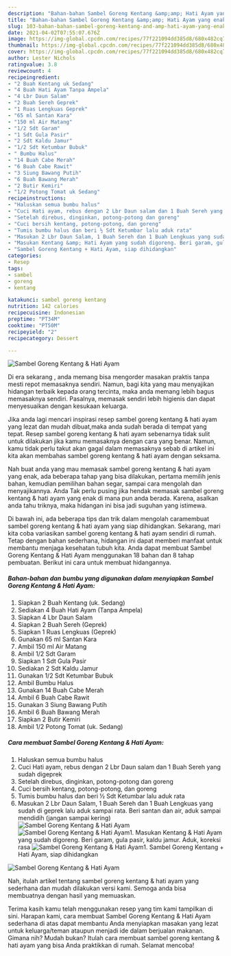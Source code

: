 ```yaml
---
description: "Bahan-bahan Sambel Goreng Kentang &amp;amp; Hati Ayam yang enak Untuk Jualan"
title: "Bahan-bahan Sambel Goreng Kentang &amp;amp; Hati Ayam yang enak Untuk Jualan"
slug: 103-bahan-bahan-sambel-goreng-kentang-and-amp-hati-ayam-yang-enak-untuk-jualan
date: 2021-04-02T07:55:07.676Z
image: https://img-global.cpcdn.com/recipes/77f221094dd385d8/680x482cq70/sambel-goreng-kentang-hati-ayam-foto-resep-utama.jpg
thumbnail: https://img-global.cpcdn.com/recipes/77f221094dd385d8/680x482cq70/sambel-goreng-kentang-hati-ayam-foto-resep-utama.jpg
cover: https://img-global.cpcdn.com/recipes/77f221094dd385d8/680x482cq70/sambel-goreng-kentang-hati-ayam-foto-resep-utama.jpg
author: Lester Nichols
ratingvalue: 3.8
reviewcount: 4
recipeingredient:
- "2 Buah Kentang uk Sedang"
- "4 Buah Hati Ayam Tanpa Ampela"
- "4 Lbr Daun Salam"
- "2 Buah Sereh Geprek"
- "1 Ruas Lengkuas Geprek"
- "65 ml Santan Kara"
- "150 ml Air Matang"
- "1/2 Sdt Garam"
- "1 Sdt Gula Pasir"
- "2 Sdt Kaldu Jamur"
- "1/2 Sdt Ketumbar Bubuk"
- " Bumbu Halus"
- "14 Buah Cabe Merah"
- "6 Buah Cabe Rawit"
- "3 Siung Bawang Putih"
- "6 Buah Bawang Merah"
- "2 Butir Kemiri"
- "1/2 Potong Tomat uk Sedang"
recipeinstructions:
- "Haluskan semua bumbu halus"
- "Cuci Hati ayam, rebus dengan 2 Lbr Daun salam dan 1 Buah Sereh yang sudah digeprek"
- "Setelah direbus, dinginkan, potong-potong dan goreng"
- "Cuci bersih kentang, potong-potong, dan goreng"
- "Tumis bumbu halus dan beri ½ Sdt Ketumbar lalu aduk rata"
- "Masukan 2 Lbr Daun Salam, 1 Buah Sereh dan 1 Buah Lengkuas yang sudah di geprek lalu aduk sampai rata. Beri santan dan air, aduk sampai mendidih (jangan sampai kering)"
- "Masukan Kentang &amp; Hati Ayam yang sudah digoreng. Beri garam, gula pasir, kaldu jamur. Aduk, koreksi rasa"
- "Sambel Goreng Kentang + Hati Ayam, siap dihidangkan"
categories:
- Resep
tags:
- sambel
- goreng
- kentang

katakunci: sambel goreng kentang 
nutrition: 142 calories
recipecuisine: Indonesian
preptime: "PT34M"
cooktime: "PT50M"
recipeyield: "2"
recipecategory: Dessert

---
```



![Sambel Goreng Kentang &amp; Hati Ayam](https://img-global.cpcdn.com/recipes/77f221094dd385d8/680x482cq70/sambel-goreng-kentang-hati-ayam-foto-resep-utama.jpg)

Di era  sekarang , anda memang bisa mengorder masakan praktis tanpa mesti repot memasaknya sendiri. Namun, bagi kita yang mau menyajikan hidangan terbaik kepada orang tercinta, maka anda memang lebih bagus memasaknya sendiri. Pasalnya, memasak sendiri lebih higienis dan dapat menyesuaikan dengan kesukaan keluarga.

Jika anda lagi mencari inspirasi resep sambel goreng kentang &amp; hati ayam yang lezat dan mudah dibuat,maka anda sudah berada di tempat yang tepat. Resep sambel goreng kentang &amp; hati ayam  sebenarnya tidak sulit untuk dilakukan jika kamu memasaknya dengan cara yang benar. Namun, kamu tidak perlu takut akan gagal dalam memasaknya 
sebab di artikel ini kita akan membahas sambel goreng kentang &amp; hati ayam dengan seksama.  



Nah buat anda yang mau memasak sambel goreng kentang &amp; hati ayam yang enak, ada beberapa tahap yang bisa dilakukan, pertama memilih jenis bahan, kemudian pemilihan bahan segar, sampai cara mengolah dan menyajikannya. Anda Tak perlu pusing jika hendak memasak sambel goreng kentang &amp; hati ayam yang enak di mana pun anda berada. Karena, asalkan anda  tahu triknya, maka hidangan ini bisa jadi suguhan yang istimewa.

Di bawah ini, ada beberapa tips dan trik dalam mengolah caramembuat sambel goreng kentang &amp; hati ayam yang siap dihidangkan. Sekarang, mari kita coba variasikan sambel goreng kentang &amp; hati ayam sendiri di rumah. Tetap dengan bahan sederhana, hidangan ini dapat memberi manfaat untuk membantu menjaga kesehatan tubuh kita. Anda dapat membuat Sambel Goreng Kentang &amp; Hati Ayam menggunakan 18 bahan dan 8 tahap pembuatan. Berikut ini cara untuk membuat hidangannya.

<!--inarticleads1-->

##### Bahan-bahan dan bumbu yang digunakan dalam menyiapkan Sambel Goreng Kentang &amp; Hati Ayam:

1. Siapkan 2 Buah Kentang (uk. Sedang)
1. Sediakan 4 Buah Hati Ayam (Tanpa Ampela)
1. Siapkan 4 Lbr Daun Salam
1. Siapkan 2 Buah Sereh (Geprek)
1. Siapkan 1 Ruas Lengkuas (Geprek)
1. Gunakan 65 ml Santan Kara
1. Ambil 150 ml Air Matang
1. Ambil 1/2 Sdt Garam
1. Siapkan 1 Sdt Gula Pasir
1. Sediakan 2 Sdt Kaldu Jamur
1. Gunakan 1/2 Sdt Ketumbar Bubuk
1. Ambil  Bumbu Halus
1. Gunakan 14 Buah Cabe Merah
1. Ambil 6 Buah Cabe Rawit
1. Gunakan 3 Siung Bawang Putih
1. Ambil 6 Buah Bawang Merah
1. Siapkan 2 Butir Kemiri
1. Ambil 1/2 Potong Tomat (uk. Sedang)




<!--inarticleads2-->

##### Cara membuat Sambel Goreng Kentang &amp; Hati Ayam:

1. Haluskan semua bumbu halus
1. Cuci Hati ayam, rebus dengan 2 Lbr Daun salam dan 1 Buah Sereh yang sudah digeprek
1. Setelah direbus, dinginkan, potong-potong dan goreng
1. Cuci bersih kentang, potong-potong, dan goreng
1. Tumis bumbu halus dan beri ½ Sdt Ketumbar lalu aduk rata
1. Masukan 2 Lbr Daun Salam, 1 Buah Sereh dan 1 Buah Lengkuas yang sudah di geprek lalu aduk sampai rata. Beri santan dan air, aduk sampai mendidih (jangan sampai kering)
<img src="//assets-global.cpcdn.com/assets/icons/button_play-2c75c40dde080a61004c1f40b05d8f140eaff45d7e9e6481dc71c63d2e7c4909.png" alt="Sambel Goreng Kentang &amp; Hati Ayam"><img src="//assets-global.cpcdn.com/assets/icons/button_play-2c75c40dde080a61004c1f40b05d8f140eaff45d7e9e6481dc71c63d2e7c4909.png" alt="Sambel Goreng Kentang &amp; Hati Ayam">1. Masukan Kentang &amp; Hati Ayam yang sudah digoreng. Beri garam, gula pasir, kaldu jamur. Aduk, koreksi rasa
<img src="//assets-global.cpcdn.com/assets/icons/button_play-2c75c40dde080a61004c1f40b05d8f140eaff45d7e9e6481dc71c63d2e7c4909.png" alt="Sambel Goreng Kentang &amp; Hati Ayam">1. Sambel Goreng Kentang + Hati Ayam, siap dihidangkan
<img src="//assets-global.cpcdn.com/assets/icons/button_play-2c75c40dde080a61004c1f40b05d8f140eaff45d7e9e6481dc71c63d2e7c4909.png" alt="Sambel Goreng Kentang &amp; Hati Ayam">



Nah, itulah artikel tentang  sambel goreng kentang &amp; hati ayam  yang sederhana dan mudah dilakukan versi kami. Semoga anda bisa membuatnya dengan hasil yang memuaskan. 

Terima kasih kamu telah menggunakan resep yang tim kami tampilkan di sini. Harapan kami, cara membuat  Sambel Goreng Kentang &amp; Hati Ayam sederhana di atas dapat membantu Anda menyiapkan masakan yang lezat untuk keluarga/teman ataupun menjadi ide dalam berjualan makanan. Gimana nih? Mudah bukan? Itulah cara membuat sambel goreng kentang &amp; hati ayam yang bisa Anda praktikkan di rumah. Selamat mencoba!

